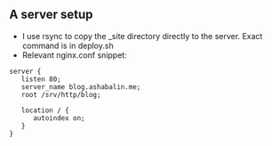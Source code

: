## A server setup

* I use rsync to copy the _site directory directly to the server. Exact command is in deploy.sh
* Relevant nginx.conf snippet:
```
server {
   listen 80;
   server_name blog.ashabalin.me;
   root /srv/http/blog;

   location / {
      autoindex on;
   }
}
```
